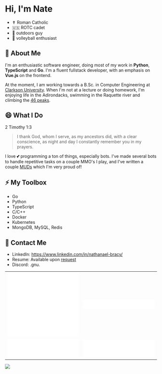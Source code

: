 # Hi, I'm Nate

 - ✝️ Roman Catholic
 - 🇺🇸 ROTC cadet
 - 🌳 outdoors guy
 - 🏐 volleyball enthusiast

## 🔭 About Me

I'm an enthusiastic software engineer, doing most of my work in **Python**, **TypeScript** and **Go**. I'm a fluent fullstack developer, with an emphasis on **Vue.js** on the frontend.

At the moment, I am working towards a B.Sc. in Computer Engineering at [Clarkson University](https://www.clarkson.edu/). When I'm not at a lecture or doing homework, I'm enjoying life in the Adirondacks, swimming in the Raquette river and climbing the [46 peaks](https://adk46er.org/).

## 😄 What I Do

2 Timothy 1:3
<blockquote>
  I thank God, whom I serve, as my ancestors did, with a clear conscience, as night and day I constantly remember you in my prayers.
</blockquote>

I love 💕 programming a ton of things, especially bots. I've made several bots to handle repetitive tasks on a couple MMO's I play, and I've written a couple [MUDs](http://www.wikipedia.org/wiki/MUD) which I'm very proud of!

## ⚡ My Toolbox
 - Go
 - Python
 - TypeScript
 - C/C++
 - Docker
 - Kubernetes
 - MongoDB, MySQL, Redis

## 📨 Contact Me
 - LinkedIn: https://www.linkedin.com/in/nathanael-bracy/
 - Resume: Available upon [request](https://www.linkedin.com/in/nathanael-bracy/)
 - Discord: .gnu.

<table>
  <tr>
    <td align="center">
      <img src="https://github.com/servusdei2018/servusdei2018/blob/main/metrics.classic.svg">
    </td>
    <td align="center">
      <img src="https://github.com/servusdei2018/servusdei2018/blob/main/metrics.plugin.achievements.svg">
    </td>
  </tr>
  <tr>
    <td align="center">
      <img src="https://github.com/servusdei2018/servusdei2018/blob/main/metrics.plugin.languages.svg">
    </td>
    <td align="center">
      <img src="https://github.com/servusdei2018/servusdei2018/blob/main/metrics.plugin.reactions.svg">
    </td>
  </tr>
</table>
<a href="https://holopin.io/@servusdei2018"><img src="https://holopin.io/api/user/board?user=servusdei2018"></a>
